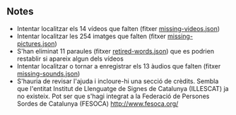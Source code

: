 
## Notes

- Intentar localitzar els 14 vídeos que falten (fitxer [missing-videos.json](missing-videos.json))
- Intentar localitzar les 254 imatges que falten (fitxer [missing-pictures.json](missing-pictures.json))
- S'han eliminat 11 paraules (fitxer [retired-words.json](retired-words.json)) que es podrien restablir si apareix algun dels vídeos
- Intentar localitzar o tornar a enregistrar els 13 àudios que falten (fitxer [missing-sounds.json](missing-sounds.json))
- S'hauria de revisar l'ajuda i incloure-hi una secció de crèdits. Sembla que l'entitat Institut de Llenguatge de Signes de Catalunya (ILLESCAT) ja no existeix. Pot ser que s'hagi integrat a la Federació de Persones Sordes de Catalunya (FESOCA) http://www.fesoca.org/


